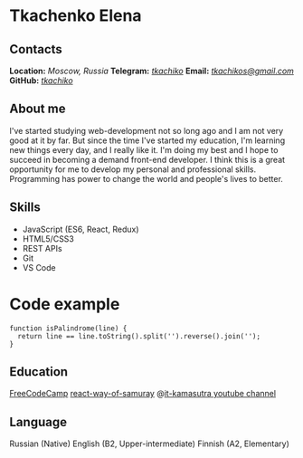 # Tkachenko Elena

## Contacts
**Location:** *Moscow, Russia*
**Telegram:** *[tkachiko](https://t.me/tkachiko)*
**Email:** *tkachikos@gmail.com*
**GitHub:** *[tkachiko](https://github.com/tkachiko/)*

## About me
I've started studying web-development not so long ago and I am not very good at it by far. But since the time I've started my education, I'm learning new things every day, and I really like it. I'm doing my best and I hope to succeed in becoming a demand front-end developer. I think this is a great opportunity for me to develop my personal and professional skills. Programming has power to change the world and people's lives to better.

## Skills
- JavaScript (ES6, React, Redux)
- HTML5/CSS3
- REST APIs
- Git
- VS Code

# Code example
```
function isPalindrome(line) {
  return line == line.toString().split('').reverse().join('');
}
```

## Education
[FreeCodeCamp](https://www.freecodecamp.org/)
[react-way-of-samuray](https://www.youtube.com/playlist?list=PLcvhF2Wqh7DNVy1OCUpG3i5lyxyBWhGZ8) @[it-kamasutra youtube channel](https://www.youtube.com/channel/UCTW0FUhT0m-Bqg2trTbSs0g)

## Language
Russian (Native)
English (B2, Upper-intermediate)
Finnish (A2, Elementary)
